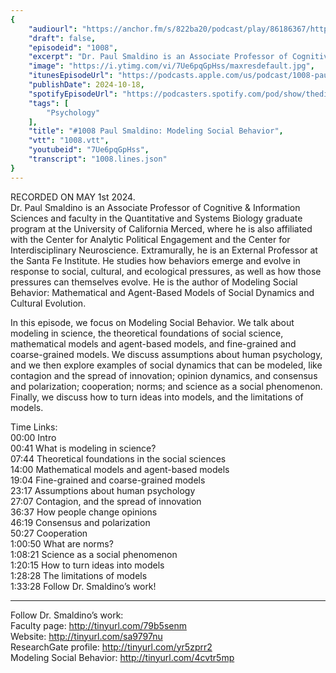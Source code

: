 ```yaml
---
{
	"audiourl": "https://anchor.fm/s/822ba20/podcast/play/86186367/https%3A%2F%2Fd3ctxlq1ktw2nl.cloudfront.net%2Fstaging%2F2024-4-1%2F220627f6-4123-ce8f-4317-fc71309d7377.m4a",
	"draft": false,
	"episodeid": "1008",
	"excerpt": "Dr. Paul Smaldino is an Associate Professor of Cognitive & Information Sciences and faculty in the Quantitative and Systems Biology graduate program at the University of California Merced, where he is also affiliated with the Center for Analytic Political Engagement and the Center for Interdisciplinary Neuroscience. Extramurally, he is an External Professor at the Santa Fe Institute. He studies how behaviors emerge and evolve in response to social, cultural, and ecological pressures, as well as how those pressures can themselves evolve. He is the author of Modeling Social Behavior: Mathematical and Agent-Based Models of Social Dynamics and Cultural Evolution.",
	"image": "https://i.ytimg.com/vi/7Ue6pqGpHss/maxresdefault.jpg",
	"itunesEpisodeUrl": "https://podcasts.apple.com/us/podcast/1008-paul-smaldino-modeling-social-behavior/id1451347236?i=1000673607658&uo=4",
	"publishDate": 2024-10-18,
	"spotifyEpisodeUrl": "https://podcasters.spotify.com/pod/show/thedissenter/episodes/1008-Paul-Smaldino-Modeling-Social-Behavior-e2j4mtv",
	"tags": [
		"Psychology"
	],
	"title": "#1008 Paul Smaldino: Modeling Social Behavior",
	"vtt": "1008.vtt",
	"youtubeid": "7Ue6pqGpHss",
	"transcript": "1008.lines.json"
}
---
```

RECORDED ON MAY 1st 2024.  
Dr. Paul Smaldino is an Associate Professor of Cognitive & Information Sciences and faculty in the Quantitative and Systems Biology graduate program at the University of California Merced, where he is also affiliated with the Center for Analytic Political Engagement and the Center for Interdisciplinary Neuroscience. Extramurally, he is an External Professor at the Santa Fe Institute. He studies how behaviors emerge and evolve in response to social, cultural, and ecological pressures, as well as how those pressures can themselves evolve. He is the author of Modeling Social Behavior: Mathematical and Agent-Based Models of Social Dynamics and Cultural Evolution.

In this episode, we focus on Modeling Social Behavior. We talk about modeling in science, the theoretical foundations of social science, mathematical models and agent-based models, and fine-grained and coarse-grained models. We discuss assumptions about human psychology, and we then explore examples of social dynamics that can be modeled, like contagion and the spread of innovation; opinion dynamics, and consensus and polarization; cooperation; norms; and science as a social phenomenon. Finally, we discuss how to turn ideas into models, and the limitations of models.

Time Links:  
<time>00:00</time> Intro  
<time>00:41</time> What is modeling in science?  
<time>07:44</time> Theoretical foundations in the social sciences  
<time>14:00</time> Mathematical models and agent-based models  
<time>19:04</time> Fine-grained and coarse-grained models  
<time>23:17</time> Assumptions about human psychology  
<time>27:07</time> Contagion, and the spread of innovation  
<time>36:37</time> How people change opinions  
<time>46:19</time> Consensus and polarization  
<time>50:27</time> Cooperation  
<time>1:00:50</time> What are norms?  
<time>1:08:21</time> Science as a social phenomenon  
<time>1:20:15</time> How to turn ideas into models  
<time>1:28:28</time> The limitations of models  
<time>1:33:28</time> Follow Dr. Smaldino’s work!

---

Follow Dr. Smaldino’s work:  
Faculty page: http://tinyurl.com/79b5senm  
Website: http://tinyurl.com/sa9797nu  
ResearchGate profile: http://tinyurl.com/yr5zprr2  
Modeling Social Behavior: http://tinyurl.com/4cvtr5mp

